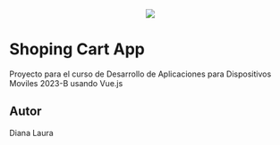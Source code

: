 <center>
    <img
    src= "/workspaces/VueJs.ShoppingCart/public/img/itgam.png"
    >
</center>

# Shoping Cart App
Proyecto para el curso de Desarrollo de Aplicaciones
para Dispositivos Moviles 2023-B usando Vue.js

## Autor 
Diana Laura